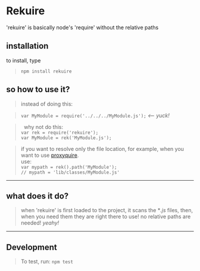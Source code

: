 Rekuire
=========
'rekuire' is basically node's 'require' without the relative paths

installation
-------------
to install, type
>```npm install rekuire```


so how to use it?
-----------------
> instead of doing this: 

> ```var MyModule = require('../../../MyModule.js');``` *<-- yuck!*

> &nbsp;
> why not do this:<br/>
> ```var rek = require('rekuire');```<br/>
> ```var MyModule = rek('MyModule.js');```

> if you want to resolve only the file location, for example, when you want to use [proxyquire][proxyquire].<br/>
> use: <br/>
> ```var mypath = rek().path('MyModule');```<br/>
> ```// mypath = 'lib/classes/MyModule.js' ```

- - - 

what does it do?
----------------
> when 'rekuire' is first loaded to the project, it scans the **.js* files,
> then, when you need them they are right there to use!
> no relative paths are needed! *yeahy!*

- - -

Development
-------------
> To test, run: ```npm test```



[proxyquire]:https://github.com/thlorenz/proxyquire
